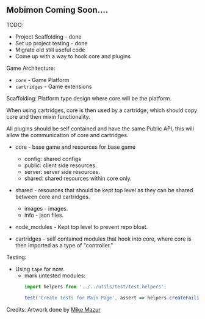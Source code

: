 ## Mobimon Coming Soon....

TODO:
  * Project Scaffolding - done
  * Set up project testing - done
  * Migrate old still useful code
  * Come up with a way to hook core and plugins

Game Architecture:
  * `core` - Game Platform
  * `cartridges` - Game extensions

Scaffolding:
Platform type design where core will be the platform.

When using cartridges, core is then used by a cartridge; which should copy core and then mixin functionality.

All plugins should be self contained and have the same Public API, this will allow the communication of core and cartridges.

  * core - base game and resources for base game
    - config: shared configs
    - public: client side resources.
    - server: server side resources.
    - shared: shared resources within core only.

  * shared - resources that should be kept top level as they can be shared between core and cartridges.
    - images - images.
    - info - json files.

  * node_modules - Kept top level to prevent repo bloat.

  * cartridges - self contained modules that hook into core, where core is then imported as a type of "controller."

Testing:
  * Using `tape` for now.
    - mark untested modules:
      ```javascript
      import helpers from '../../utils/test/test.helpers';

      test('Create tests for Main Page', assert => helpers.createFailingTest(assert));`
      ```

Credits:
  Artwork done by [Mike Mazur](#)
